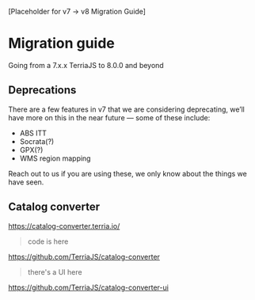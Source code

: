 [Placeholder for v7 -> v8 Migration Guide]
# Migration guide
Going from a 7.x.x TerriaJS to 8.0.0 and beyond

## Deprecations

There are a few features in v7 that we are considering deprecating, we’ll have more on this in the near future — some of these include:

* ABS ITT
* Socrata(?)
* GPX(?)
* WMS region mapping

Reach out to us if you are using these, we only know about the things we have seen.

## Catalog converter

https://catalog-converter.terria.io/

>code is here

https://github.com/TerriaJS/catalog-converter

>there's a UI here

https://github.com/TerriaJS/catalog-converter-ui
